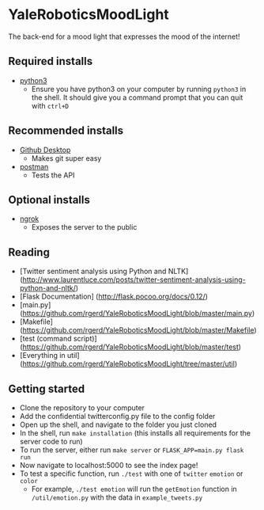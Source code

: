 # YaleRoboticsMoodLight
The back-end for a mood light that expresses the mood of the internet!


## Required installs
  * [python3](https://www.python.org/downloads/)
    - Ensure you have python3 on your computer by running `python3` in the shell. It should give you a command prompt that you can quit with `ctrl+D`

## Recommended installs
  * [Github Desktop](https://desktop.github.com/)
    - Makes git super easy
  * [postman](https://www.getpostman.com/)
    - Tests the API

## Optional installs
  * [ngrok](https://ngrok.com/)
    - Exposes the server to the public

## Reading
  * [Twitter sentiment analysis using Python and NLTK] (http://www.laurentluce.com/posts/twitter-sentiment-analysis-using-python-and-nltk/)
  * [Flask Documentation] (http://flask.pocoo.org/docs/0.12/)
  * [main.py] (https://github.com/rgerd/YaleRoboticsMoodLight/blob/master/main.py)
  * [Makefile] (https://github.com/rgerd/YaleRoboticsMoodLight/blob/master/Makefile)
  * [test (command script)] (https://github.com/rgerd/YaleRoboticsMoodLight/blob/master/test)
  * [Everything in util] (https://github.com/rgerd/YaleRoboticsMoodLight/tree/master/util)

## Getting started
  * Clone the repository to your computer
  * Add the confidential twitterconfig.py file to the config folder
  * Open up the shell, and navigate to the folder you just cloned
  * In the shell, run `make installation` (this installs all requirements for the server code to run)
  * To run the server, either run `make server` or `FLASK_APP=main.py flask run`
  * Now navigate to localhost:5000 to see the index page!
  * To test a specific function, run `./test` with one of `twitter` `emotion` or `color`
    * For example, `./test emotion` will run the `getEmotion` function in `/util/emotion.py` with the data in `example_tweets.py`
  
